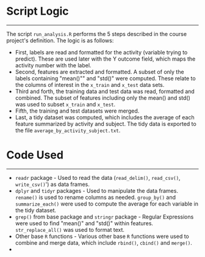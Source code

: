 # Script Logic
-----
The script `run_analysis.R` performs the 5 steps described in the course project's definition. The logic is as follows:

* First, labels are read and formatted for the activity (variable trying to predict). These are used later with the Y outcome field, which maps the activity number with the label.
* Second, features are extracted and formatted. A subset of only the labels containing "mean()"" and "std()" were computed. These relate to the columns of interest in the `x_train` and `x_test` data sets.
* Third and forth, the training data and test data was read, formatted and combined. The subset of features including only the mean() and std() was used to subset `x_train` and `x_test`.
* Fifth, the training and test datasets were merged.
* Last, a tidy dataset was computed, which includes the average of each feature summarized by activity and subject. The tidy data is exported to the file `average_by_activity_subject.txt`.

# Code Used
-----
* `readr` package - Used to read the data (`read_delim()`, `read_csv()`, `write_csv()`') as data frames.
* `dplyr` and `tidyr` packages - Used to manipulate the data frames. `rename()` is used to rename columns as needed. `group_by()` and `summarize_each()` were used to compute the average for each variable in the tidy dataset.
* `grep()` from base package and `stringr` package - Regular Expressions were used to find "mean()" and "std()" within features. `str_replace_all()` was used to format text.
* Other base `R` functions - Various other base `R` functions were used to combine and merge data, which include `rbind()`, `cbind()` and `merge()`.
*